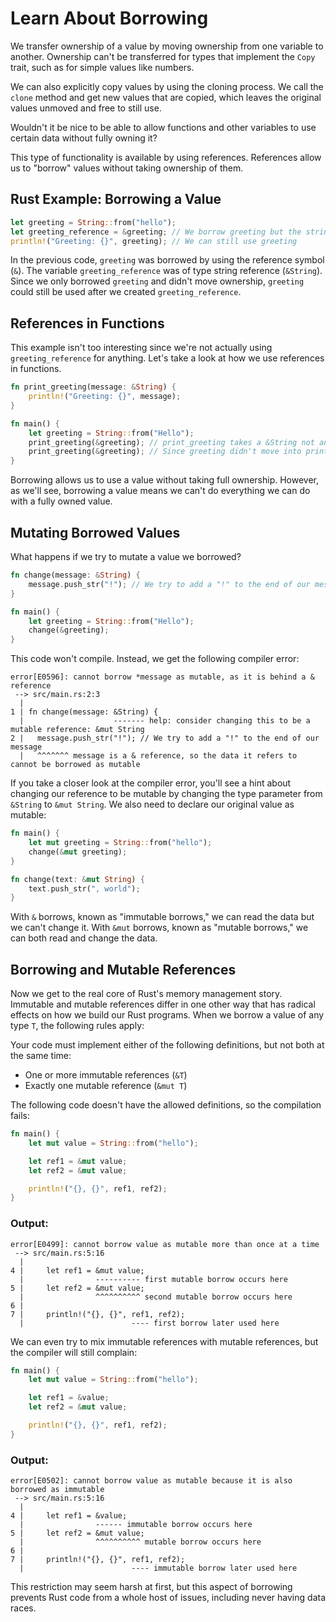 # Learn About Borrowing

We transfer ownership of a value by moving ownership from one variable to another. Ownership can't be transferred for types that implement the `Copy` trait, such as for simple values like numbers.

We can also explicitly copy values by using the cloning process. We call the `clone` method and get new values that are copied, which leaves the original values unmoved and free to still use.

Wouldn't it be nice to be able to allow functions and other variables to use certain data without fully owning it?

This type of functionality is available by using references. References allow us to "borrow" values without taking ownership of them.

## Rust Example: Borrowing a Value

```rust
let greeting = String::from("hello");
let greeting_reference = &greeting; // We borrow greeting but the string data is still owned by greeting
println!("Greeting: {}", greeting); // We can still use greeting
```

In the previous code, `greeting` was borrowed by using the reference symbol (`&`). The variable `greeting_reference` was of type string reference (`&String`). Since we only borrowed `greeting` and didn't move ownership, `greeting` could still be used after we created `greeting_reference`.

## References in Functions

This example isn't too interesting since we're not actually using `greeting_reference` for anything. Let's take a look at how we use references in functions.

```rust
fn print_greeting(message: &String) {
    println!("Greeting: {}", message);
}

fn main() {
    let greeting = String::from("Hello");
    print_greeting(&greeting); // print_greeting takes a &String not an owned String, so we borrow greeting with &
    print_greeting(&greeting); // Since greeting didn't move into print_greeting we can use it again
}
```

Borrowing allows us to use a value without taking full ownership. However, as we'll see, borrowing a value means we can't do everything we can do with a fully owned value.

## Mutating Borrowed Values

What happens if we try to mutate a value we borrowed?

```rust
fn change(message: &String) {
    message.push_str("!"); // We try to add a "!" to the end of our message
}

fn main() {
    let greeting = String::from("Hello");
    change(&greeting); 
}
```

This code won't compile. Instead, we get the following compiler error:

```
error[E0596]: cannot borrow *message as mutable, as it is behind a & reference
 --> src/main.rs:2:3
  |
1 | fn change(message: &String) {
  |                    ------- help: consider changing this to be a mutable reference: &mut String
2 |   message.push_str("!"); // We try to add a "!" to the end of our message
  |   ^^^^^^^ message is a & reference, so the data it refers to cannot be borrowed as mutable
```

If you take a closer look at the compiler error, you'll see a hint about changing our reference to be mutable by changing the type parameter from `&String` to `&mut String`. We also need to declare our original value as mutable:

```rust
fn main() {
    let mut greeting = String::from("hello");
    change(&mut greeting);
}

fn change(text: &mut String) {
    text.push_str(", world");
}
```

With `&` borrows, known as "immutable borrows," we can read the data but we can't change it. With `&mut` borrows, known as "mutable borrows," we can both read and change the data.

## Borrowing and Mutable References

Now we get to the real core of Rust's memory management story. Immutable and mutable references differ in one other way that has radical effects on how we build our Rust programs. When we borrow a value of any type `T`, the following rules apply:

Your code must implement either of the following definitions, but not both at the same time:

- One or more immutable references (`&T`)
- Exactly one mutable reference (`&mut T`)

The following code doesn't have the allowed definitions, so the compilation fails:

```rust
fn main() {
    let mut value = String::from("hello");

    let ref1 = &mut value;
    let ref2 = &mut value;

    println!("{}, {}", ref1, ref2);
}
```

### Output:

```
error[E0499]: cannot borrow value as mutable more than once at a time
 --> src/main.rs:5:16
  |
4 |     let ref1 = &mut value;
  |                ---------- first mutable borrow occurs here
5 |     let ref2 = &mut value;
  |                ^^^^^^^^^^ second mutable borrow occurs here
6 |
7 |     println!("{}, {}", ref1, ref2);
  |                        ---- first borrow later used here
```

We can even try to mix immutable references with mutable references, but the compiler will still complain:

```rust
fn main() {
    let mut value = String::from("hello");

    let ref1 = &value;
    let ref2 = &mut value;

    println!("{}, {}", ref1, ref2);
}
```

### Output:

```
error[E0502]: cannot borrow value as mutable because it is also borrowed as immutable
 --> src/main.rs:5:16
  |
4 |     let ref1 = &value;
  |                ------ immutable borrow occurs here
5 |     let ref2 = &mut value;
  |                ^^^^^^^^^^ mutable borrow occurs here
6 |
7 |     println!("{}, {}", ref1, ref2);
  |                        ---- immutable borrow later used here
```

This restriction may seem harsh at first, but this aspect of borrowing prevents Rust code from a whole host of issues, including never having data races.
